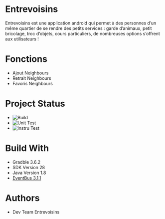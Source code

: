 # Entrevoisins

Entrevoisins est une application android qui permet à des personnes d’un même quartier de se rendre des petits services : garde d’animaux, petit bricolage, troc d’objets, cours particuliers, de nombreuses options s’offrent aux utilisateurs !

# Fonctions

- Ajout Neighbours
- Retrait Neighbours
- Favoris Neighbours

# Project Status

- ![Build](https://img.shields.io/badge/Build-finish-green)
- ![Unit Test](https://img.shields.io/badge/Unit%20Test-passing-green)
- ![Instru Test](https://img.shields.io/badge/Instru%20Test-passing-green) 

# Build With

- Gradble 3.6.2
- SDK Version 28
- Java Version 1.8
- [EventBus 3.1.1](https://greenrobot.org/eventbus/)

# Authors 

- Dev Team Entrevoisins

